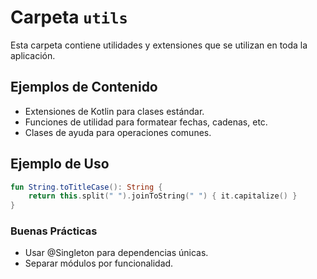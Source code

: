 # Carpeta `utils`

Esta carpeta contiene utilidades y extensiones que se utilizan en toda la aplicación.

## Ejemplos de Contenido
- Extensiones de Kotlin para clases estándar.
- Funciones de utilidad para formatear fechas, cadenas, etc.
- Clases de ayuda para operaciones comunes.

## Ejemplo de Uso
```kotlin
fun String.toTitleCase(): String {
    return this.split(" ").joinToString(" ") { it.capitalize() }
}
```

### Buenas Prácticas
- Usar @Singleton para dependencias únicas.
- Separar módulos por funcionalidad.